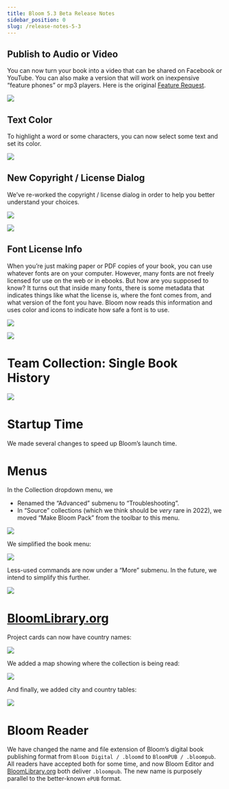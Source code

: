 ```yaml
---
title: Bloom 5.3 Beta Release Notes
sidebar_position: 0
slug: /release-notes-5-3
---
```




## Publish to Audio or Video


You can now turn your book into a video that can be shared on Facebook or YouTube. You can also make a version that will work on inexpensive “feature phones” or mp3 players. Here is the original [Feature Request](https://community.software.sil.org/t/produce-a-video-of-the-story-being-read-postable-on-youtube-facebook-etc/2267).


![](./828771189.png)


## Text Color


To highlight a word or some characters, you can now select some text and set its color.


![](./40690727.png)


## New Copyright / License Dialog


We’ve re-worked the copyright / license dialog in order to help you better understand your choices.


![](./1609889616.png)


![](./1249102019.png)


## Font License Info


When you’re just making paper or PDF copies of your book, you can use whatever fonts are on your computer. However, many fonts are not freely licensed for use on the web or in ebooks. But how are you supposed to know? It turns out that inside many fonts, there is some metadata that indicates things like what the license is, where the font comes from, and what version of the font you have. Bloom now reads this information and uses color and icons to indicate how safe a font is to use.


![](./890405378.png)


![](./508774689.png)


# Team Collection: Single Book History


![](./237292769.png)


# Startup Time


We made several changes to speed up Bloom’s launch time.


# Menus


In the Collection dropdown menu, we 

- Renamed the “Advanced” submenu to “Troubleshooting”.
- In “Source” collections (which we think should be _very_ rare in 2022), we moved “Make Bloom Pack” from the toolbar to this menu.

![](./546095792.png)


We simplified the book menu:


![](./12120676.png)


Less-used commands are now under a “More” submenu. In the future, we intend to simplify this further.


![](./1248715891.png)


# [BloomLibrary.org](http://BloomLibrary.org)


Project cards can now have country names:


![](./500617665.png)


We added a map showing where the collection is being read:


![](./425378885.png)


And finally, we added city and country tables:


![](./1842141498.png)


# Bloom Reader


We have changed the name and file extension of Bloom’s digital book publishing format from `Bloom Digital / .bloomd` to `BloomPUB / .bloompub`. All readers have accepted both for some time, and now Bloom Editor and [BloomLibrary.org](http://BloomLibrary.org) both deliver `.bloompub`. The new name is purposely parallel to the better-known `ePUB` format.

